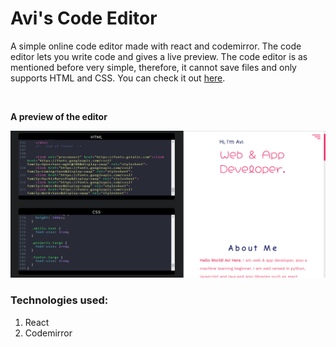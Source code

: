 # Avi's Code Editor

<p>
  A simple online code editor made with react and codemirror. The code editor lets you write code and gives a live preview. The code editor is as mentioned before very simple,     therefore, it cannot save files and only supports HTML and CSS. You can check it out <a href="https://avi-code-editor.netlify.app/">here</a>.
</p>
<br>
<p><b>A preview of the editor</b></p>
<img src="Avi's Code Editor.png"/>

<p>
<h3><b>Technologies used:</b></h3>  
<ol>
  <li>React</li>
  <li>Codemirror</li>
</ol>
</p>
